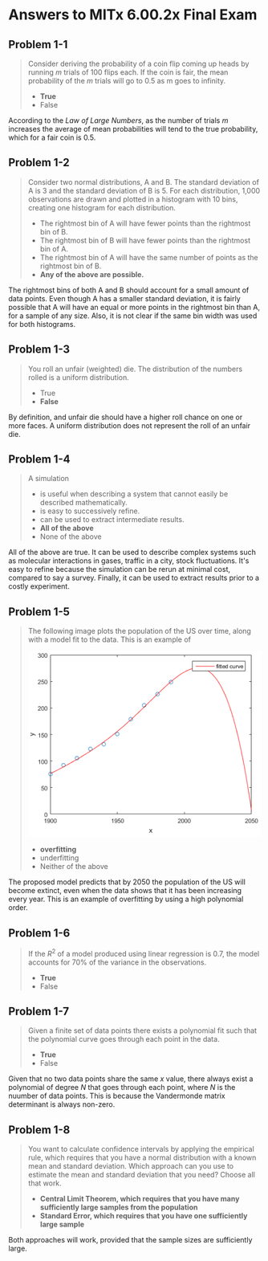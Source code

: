 Answers to MITx 6.00.2x Final Exam
==========

Problem 1-1
----------

> Consider deriving the probability of a coin flip coming up heads by running $m$ trials of 100 flips each. If the coin is fair, the mean probability of the $m$ trials will go to 0.5 as m goes to infinity.
>
>- **True**
>- False

According to the *Law of Large Numbers*, as the number of trials $m$ increases the average of mean probabilities will tend to the true probability, which for a fair coin is 0.5.


Problem 1-2
----------

> Consider two normal distributions, A and B. The standard deviation of A is 3 and the standard deviation of B is 5. For each distribution, 1,000 observations are drawn and plotted in a histogram with 10 bins, creating one histogram for each distribution.
>
>- The rightmost bin of A will have fewer points than the rightmost bin of B.
>- The rightmost bin of B will have fewer points than the rightmost bin of A.
>- The rightmost bin of A will have the same number of points as the rightmost bin of B.
>- **Any of the above are possible.**

The rightmost bins of both A and B should account for a small amount of data points. Even though A has a smaller standard deviation, it is fairly possible that A will have an equal or more points in the rightmost bin than A, for a sample of any size. Also, it is not clear if the same bin width was used for both histograms.


Problem 1-3
----------

> You roll an unfair (weighted) die. The distribution of the numbers rolled is a uniform distribution.
>
>- True
>- **False**

By definition, and unfair die should have a higher roll chance on one or more faces. A uniform distribution does not represent the roll of an unfair die.


Problem 1-4
----------

> A simulation
>
> - is useful when describing a system that cannot easily be described mathematically.
> - is easy to successively refine.
> - can be used to extract intermediate results.
> - **All of the above**
> - None of the above

All of the above are true. It can be used to describe complex systems such as molecular interactions in gases, traffic in a city, stock fluctuations. It's easy to refine because the simulation can be rerun at minimal cost, compared to say a survey. Finally, it can be used to extract results prior to a costly experiment.


Problem 1-5
----------

> The following image plots the population of the US over time, along with a model fit to the data. This is an example of
>
>![](./img/uscensus.png)
>
>- **overfitting**
>- underfitting
>- Neither of the above

The proposed model predicts that by 2050 the population of the US will become extinct, even when the data shows that it has been increasing every year. This is an example of overfitting by using a high polynomial order.


Problem 1-6
----------

> If the $R^2$ of a model produced using linear regression is 0.7, the model accounts for 70% of the variance in the observations.
>
> - **True**
> - False


Problem 1-7
----------

> Given a finite set of data points there exists a polynomial fit such that the polynomial curve goes through each point in the data.
>
> - **True**
> - False

Given that no two data points share the same $x$ value, there always exist a polynomial of degree $N$ that goes through each point, where $N$ is the nuumber of data points. This is because the Vandermonde matrix determinant is always non-zero.


Problem 1-8
----------

> You want to calculate confidence intervals by applying the empirical rule, which requires that you have a normal distribution with a known mean and standard deviation. Which approach can you use to estimate the mean and standard deviation that you need? Choose all that work.
>
> - **Central Limit Theorem, which requires that you have many sufficiently large samples from the population**
> - **Standard Error, which requires that you have one sufficiently large sample**

Both approaches will work, provided that the sample sizes are sufficiently large.




